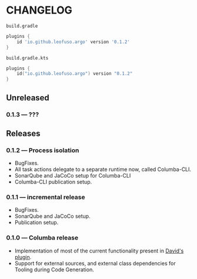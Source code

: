 # CHANGELOG

`build.gradle`
```groovy
plugins {
    id 'io.github.leofuso.argo' version '0.1.2'   
}

```

`build.gradle.kts`
```kotlin
plugins {
    id("io.github.leofuso.argo") version "0.1.2"   
}
```

## Unreleased

### 0.1.3 ― ???


## Releases

### 0.1.2 ― Process isolation
* BugFixes.
* All task actions delegate to a separate runtime now, called Columba-CLI.
* SonarQube and JaCoCo setup for Columba-CLI
* Columba-CLI publication setup.

### 0.1.1 ― incremental release
* BugFixes.
* SonarQube and JaCoCo setup.
* Publication setup.

### 0.1.0 ― Columba release
* Implementation of most of the current functionality present in [David's plugin](https://github.com/davidmc24/gradle-avro-plugin).
* Support for external sources, and external class dependencies for Tooling during Code Generation.
